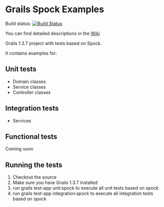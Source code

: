 Grails Spock Examples
=====================

Build status: [![Build Status](https://travis-ci.org/pschneider-manzell/grails-spock-examples.png?branch=grails_1_3_7)](https://travis-ci.org/pschneider-manzell/grails-spock-examples)

You can find detailed descriptions in the [Wiki](https://wiki.github.com/pschneider-manzell/grails-spock-examples/)

Grails 1.3.7 project with tests based on Spock.


It contains examples for:

Unit tests
---------------------
* Domain classes
* Service classes
* Controller classes

Integration tests
---------------------
* Services

Functional tests
---------------------
Coming soon


Running the tests
------------------
1. Checkout the source
2. Make sure you have Grails 1.3.7 installed
3. run grails test-app unit:spock to execute all unit tests based on spock
4. run grails test-app integration:spock to execute all integration tests based on spock
